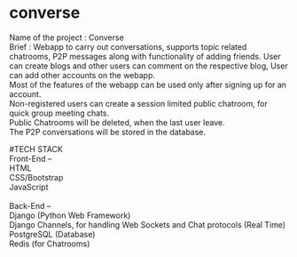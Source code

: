 # converse
Name of the project : Converse <br/>
Brief : Webapp to carry out conversations, supports topic related chatrooms, P2P messages along with functionality of adding friends. User can create blogs and other users can  comment on the respective blog, User can add other accounts on the webapp.<br/>
Most of the features of the webapp can be used only after signing up for an account. <br/>
Non-registered users can create a session limited public chatroom, for quick group meeting chats. <br/>
Public Chatrooms will be deleted, when the last user leave. <br/>
The P2P conversations will be stored in the database. <br/>


#TECH STACK <br/>
Front-End – <br/>
HTML <br/>
CSS/Bootstrap <br/>
JavaScript <br/>
      <br/>
Back-End –  <br/>
Django (Python Web Framework) <br/>
Django Channels, for handling Web Sockets and Chat protocols (Real Time) <br/>
PostgreSQL (Database) <br/>
Redis (for Chatrooms) <br/>
